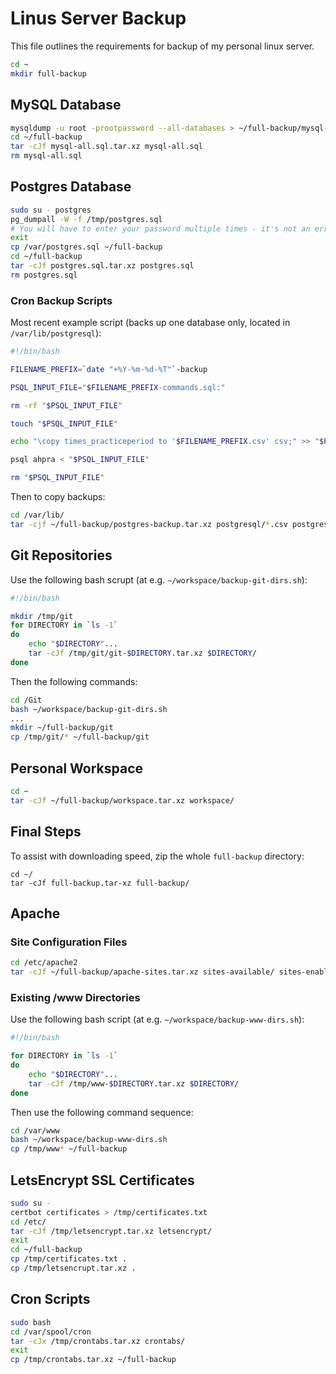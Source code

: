 # Linus Server Backup

This file outlines the requirements for backup of my personal linux server.

```bash
cd ~
mkdir full-backup
```

## MySQL Database

```bash
mysqldump -u root -prootpassword --all-databases > ~/full-backup/mysql-all.sql
cd ~/full-backup
tar -cJf mysql-all.sql.tar.xz mysql-all.sql
rm mysql-all.sql
```

## Postgres Database

```bash
sudo su - postgres
pg_dumpall -W -f /tmp/postgres.sql
# You will have to enter your password multiple times - it's not an error
exit
cp /var/postgres.sql ~/full-backup
cd ~/full-backup
tar -cJf postgres.sql.tar.xz postgres.sql
rm postgres.sql
```

### Cron Backup Scripts

Most recent example script (backs up one database only, located in ```/var/lib/postgresql```):

```bash
#!/bin/bash

FILENAME_PREFIX=`date "+%Y-%m-%d-%T"`-backup

PSQL_INPUT_FILE="$FILENAME_PREFIX-commands.sql:"

rm -rf "$PSQL_INPUT_FILE"

touch "$PSQL_INPUT_FILE"

echo "\copy times_practiceperiod to '$FILENAME_PREFIX.csv' csv;" >> "$PSQL_INPUT_FILE"

psql ahpra < "$PSQL_INPUT_FILE"

rm "$PSQL_INPUT_FILE"
```

Then to copy backups:

```bash
cd /var/lib/
tar -cjf ~/full-backup/postgres-backup.tar.xz postgresql/*.csv postgresql/*.sh
```

## Git Repositories

Use the following bash scrupt (at e.g. ```~/workspace/backup-git-dirs.sh```):

```bash
#!/bin/bash

mkdir /tmp/git
for DIRECTORY in `ls -1`
do
    echo "$DIRECTORY"...
    tar -cJf /tmp/git/git-$DIRECTORY.tar.xz $DIRECTORY/
done
```

Then the following commands:

```bash
cd /Git
bash ~/workspace/backup-git-dirs.sh
...
mkdir ~/full-backup/git
cp /tmp/git/* ~/full-backup/git
```

## Personal Workspace 

```bash
cd ~
tar -cJf ~/full-backup/workspace.tar.xz workspace/
```

## Final Steps

To assist with downloading speed, zip the whole ```full-backup``` directory:

```
cd ~/
tar -cJf full-backup.tar-xz full-backup/
```

## Apache

### Site Configuration Files

```bash
cd /etc/apache2
tar -cJf ~/full-backup/apache-sites.tar.xz sites-available/ sites-enabled/
```

### Existing /www Directories

Use the following bash script (at e.g. ```~/workspace/backup-www-dirs.sh```):

```bash
#!/bin/bash

for DIRECTORY in `ls -1`
do
    echo "$DIRECTORY"...
    tar -cJf /tmp/www-$DIRECTORY.tar.xz $DIRECTORY/
done
```

Then use the following command sequence:

```bash
cd /var/www
bash ~/workspace/backup-www-dirs.sh
cp /tmp/www* ~/full-backup
```

## LetsEncrypt SSL Certificates

```bash
sudo su -
certbot certificates > /tmp/certificates.txt
cd /etc/
tar -cJf /tmp/letsencrypt.tar.xz letsencrypt/
exit
cd ~/full-backup
cp /tmp/certificates.txt .
cp /tmp/letsencrupt.tar.xz .
```

## Cron Scripts

```bash
sudo bash
cd /var/spool/cron
tar -cJx /tmp/crontabs.tar.xz crontabs/
exit
cp /tmp/crontabs.tar.xz ~/full-backup
```
##
